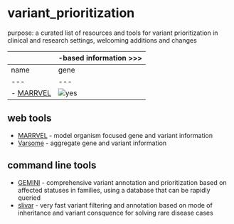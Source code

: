# variant_prioritization
purpose: a curated list of resources and tools for variant prioritization in clinical and research settings, welcoming additions and changes


| | -based information >>> |
| --- | --- |
| name | gene | variant | protein | model organism | expression | literature |
| --- | --- | --- | --- | ---| --- | --- | --- |
| - [MARRVEL](http://marrvel.org/) | ![yes](https://image.flaticon.com/icons/png/128/87/87932.png)

## web tools

- [MARRVEL](http://marrvel.org/) - model organism focused gene and variant information
- [Varsome](https://varsome.com/) - aggregate gene and variant information 

## command line tools

- [GEMINI](https://github.com/arq5x/gemini) - comprehensive variant annotation and prioritization based on affected statuses in families, using a database that can be rapidly queried
- [slivar](https://github.com/brentp/slivar) - very fast variant filtering and annotation based on mode of inheritance and variant consquence for solving rare disease cases
